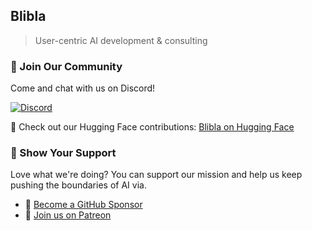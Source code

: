 ## Blibla

> User-centric AI development & consulting

### 🌟 Join Our Community

Come and chat with us on Discord!

[![Discord](https://img.shields.io/discord/1091306623819059300?color=7289da&label=Discord&logo=discord&logoColor=fff&style=for-the-badge)](https://discord.com/invite/m3TBB9XEkb)

🤗 Check out our Hugging Face contributions: [Blibla on Hugging Face]( https://huggingface.co/Blib-la)

### 💖 Show Your Support

Love what we're doing? You can support our mission and help us keep pushing the boundaries of AI via.

* 🤖 [Become a GitHub Sponsor](https://github.com/sponsors/blib-la)
* 🎉 [Join us on Patreon](https://www.patreon.com/Blib_la)
